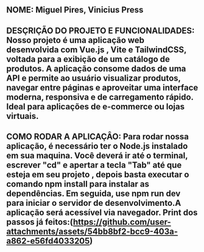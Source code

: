 NOME: Miguel Pires, Vinicius Press
-------------------------------------------------------------------------------------------------------------------------------------------------------------------------------------------------------------------------------------------------
DESÇRIÇÃO DO PROJETO E FUNCIONALIDADES:
Nosso projeto é uma aplicação web desenvolvida com Vue.js , Vite e TailwindCSS, voltada para a exibição de um catálogo de produtos.
A aplicação consome dados de uma API e permite ao usuário visualizar produtos, navegar entre páginas e aproveitar uma interface moderna, responsiva e de carregamento rápido. Ideal para aplicações de e-commerce ou lojas virtuais.
-------------------------------------------------------------------------------------------------------------------------------------------------------------------------------------------------------------------------------------------------
COMO RODAR A APLICAÇÂO:
Para rodar nossa aplicação, é necessário ter o Node.js instalado em sua maquina. Você deverá ir até o terminal, escrever "cd" e apertar a tecla "Tab" até que esteja em seu projeto , depois basta executar o comando npm install para instalar as dependências. Em seguida, use npm run dev para iniciar o servidor de desenvolvimento.A aplicação será acessível via navegador. Print dos passos já feitos:(https://github.com/user-attachments/assets/54bb8bf2-bcc9-403a-a862-e56fd4033205)
-------------------------------------------------------------------------------------------------------------------------------------------------------------------------------------------------------------------------------------------------

